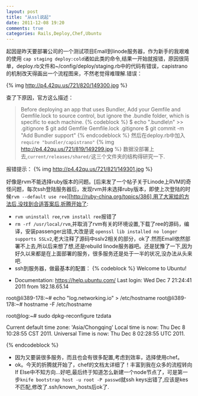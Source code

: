 ```yaml
---
layout: post
title: "从ssl说起"
date: 2011-12-08 19:20
comments: true
categories: Rails,Deploy,Chef,Ubuntu 
---
```

起因是昨天要部署公司的一个测试项目Emall到linode服务器，作为新手的我艰难的使用
`cap staging deploy:cold`诸如此类的命令,结果一开始就报错，原因很简单，deploy.rb文件和~/config/deploy/staging.rb中的代码有错误，capistrano的机制改天得画出一个流程图来，不然老觉得难理解.错误：

 {% img http://p4.42qu.us/721/820/149300.jpg %}
 
 查了下原因，官方这么描述：
 
> Before deploying an app that uses Bundler, Add your Gemfile and Gemfile.lock to source control, but ignore the .bundle folder, which is specific to each machine.
{% codeblock %}
$ echo ".bundle\n" >> .gitignore
$ git add Gemfile Gemfile.lock .gitignore
$ git commit -m "Add Bundler support"
{% endcodeblock %}
然后在deploy.rb中加入`require "bundler/capistrano"`
 {% img http://p4.42qu.us/721/819/149299.jpg %}
数据没部署上去,`current/releases/shared/`这三个文件夹的结构得研究一下.

报错提示：
{% img http://p4.42qu.us/721/821/149301.jpg %}

好像是rvm不能选择ruby版本的问题。[后来发了一个帖子关于Linode上RVM的奇怪问题，每次ssh登陆服务器后，发现rvm并未选择ruby版本，即使上次登陆的时候`rvm --default use ree`][http://ruby-china.org/topics/386],用了大家给的方法后,没找到合适答案后,折腾开始了:

- `rvm uninstall ree`,`rvm install ree`报错了
- `rm -rf /usr/local/rvm`,并取消了rvm有关的环境设置,下载了ree的源码，编译，安装passenger出错,大改是说
`openssl lib installed no longer supports SSLv2`,老大注释了源码中sslv2相关的部分，ok了.然而Emall依然部署不上去,所以后来想了想,还是rebuild linode服务器吧。还是犹豫了一下,因为好久以来都是在上面部署的服务，很多服务还是处于一半的状况,没办法从头来吧.
- ssh到服务器，做最基本的配置：
{% codeblock %}
Welcome to Ubuntu!
 * Documentation:  https://help.ubuntu.com/
Last login: Wed Dec  7 21:24:41 2011 from 182.18.65.14

root@li389-178:~# echo "log.networking.io" > /etc/hostname
root@li389-178:~# hostname -F /etc/hostname

root@log:~# sudo dpkg-reconfigure tzdata

Current default time zone: 'Asia/Chongqing'
Local time is now:      Thu Dec  8 10:28:55 CST 2011.
Universal Time is now:  Thu Dec  8 02:28:55 UTC 2011.

{% endcodeblock %}
- 因为又要装很多服务，而且也会有很多配置,考虑到效率，选择使用chef。
- ok。今天的折腾就开始了，chef的文档太详细了！丰富到我在众多的流程转向If Else中不知方向...好吧,最后终于知道怎么新建一个node节点了，可是第一步`knife bootstrap host -u root -P passwd`就ssh keys出错了,应该是kes不匹配,修改了.ssh/known_hosts后ok了.